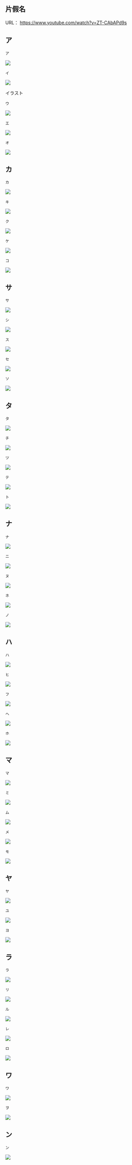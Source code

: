 ## 片假名

URL： https://www.youtube.com/watch?v=ZT-CAbAPd9s

## ア

```
ア
```

![](images/20180910004822.png)

```
イ
```

![](images/20180910004938.png)

イラスト

```
ウ
```

![](images/20180910005424.png)

```
エ
```

![](images/20180910005546.png)

```
オ
```

![](images/20180910005647.png)

## カ

```
カ
```

![](images/20180910005806.png)

```
キ
```

![](images/20180910005956.png)

```
ク
```

![](images/20180910010133.png)

```
ケ
```

![](images/20180910010256.png)

```
コ
```

![](images/20180910010430.png)

## サ

```
サ
```

![](images/20180910010540.png)

```
シ
```

![](images/20180910010727.png)

```
ス
```

![](images/20180910010931.png)

```
セ
```

![](images/20180910011040.png)

```
ソ
```

![](images/20180910011141.png)

## タ

```
タ
```

![](images/20180910011248.png)

```
チ
```

![](images/20180910011354.png)

```
ツ
```

![](images/20180910011531.png)

```
テ
```

![](images/20180910011744.png)

```
ト
```

![](images/20180910011914.png)

## ナ

```
ナ
```

![](images/20180910012017.png)

```
ニ
```

![](images/20180910012154.png)

```
ヌ
```

![](images/20180910012250.png)

```
ネ
```

![](images/20180910012413.png)

```
ノ
```

![](images/20180910012538.png)

## ハ

```
ハ
```

![](images/20180910012656.png)

```
ヒ
```

![](images/20180910012825.png)

```
フ
```

![](images/20180910012952.png)

```
ヘ
```

![](images/20180910013121.png)

```
ホ
```

![](images/20180910013250.png)

## マ

```
マ
```

![](images/20180910013441.png)

```
ミ
```

![](images/20180910013557.png)

```
ム
```

![](images/20180910013736.png)

```
メ
```

![](images/20180910013902.png)

```
モ
```

![](images/20180910014038.png)

## ヤ

```
ヤ
```

![](images/20180910014219.png)

```
ユ
```

![](images/20180910014408.png)

```
ヨ
```

![](images/20180910014541.png)

## ラ

```
ラ
```

![](images/20180910014724.png)

```
リ
```

![](images/20180910014905.png)

```
ル
```

![](images/20180910015042.png)

```
レ
```

![](images/20180910015219.png)

```
ロ
```

![](images/20180910015350.png)

## ワ

```
ワ
```

![](images/20180910015518.png)

```
ヲ
```

![](images/20180910015746.png)

## ン

```
ン
```

![](images/20180910015917.png)


